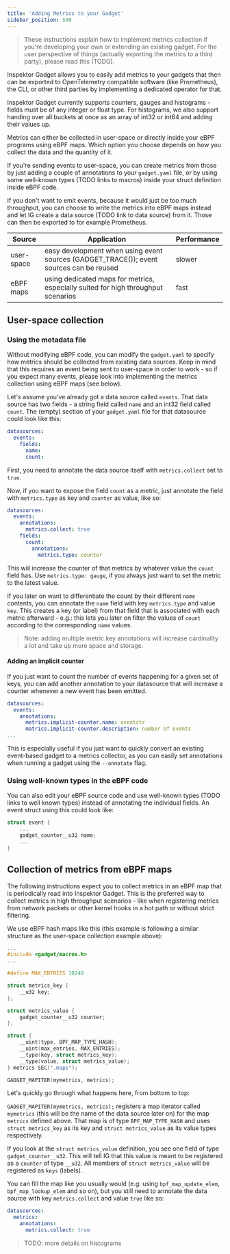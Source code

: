 ```yaml
---
title: 'Adding Metrics to your Gadget'
sidebar_position: 500
---
```


> These instructions explain how to implement metrics collection if you're developing your own or extending an existing
> gadget. For the user perspective of things (actually exporting the metrics to a third party), please read
> this (TODO).

Inspektor Gadget allows you to easily add metrics to your gadgets that then can be exported to OpenTelemetry compatible
software (like Prometheus), the CLI, or other third parties by implementing a dedicated operator for that.

Inspektor Gadget currently supports counters, gauges and histograms - fields must be of any integer or float type. For
histograms, we also support handing over all buckets at once as an array of int32 or int64 and adding their values up.

Metrics can either be collected in user-space or directly inside your eBPF programs using eBPF maps. Which option you
choose depends on how you collect the data and the quantity of it.

If you're sending events to user-space, you can create metrics from those by just adding a couple of annotations to your
`gadget.yaml` file, or by using some well-known types (TODO links to macros) inside your struct definition inside eBPF code.

If you don't want to emit events, because it would just be too much throughput, you can choose to write the metrics into
eBPF maps instead and let IG create a data source (TODO link to data source) from it. Those can then be
exported to for example Prometheus.

| Source     | Application                                                                             | Performance |
|------------|-----------------------------------------------------------------------------------------|-------------|
| user-space | easy development when using event sources (GADGET_TRACE()); event sources can be reused | slower      |
| eBPF maps  | using dedicated maps for metrics, especially suited for high throughput scenarios       | fast        |

## User-space collection

### Using the metadata file

Without modifying eBPF code, you can modify the `gadget.yaml` to specify how metrics should be collected from existing
data sources. Keep in mind that this requires an event being sent to user-space in order to work - so if you expect
many events, please look into implementing the metrics collection using eBPF maps (see below).

Let's assume you've already got a data source called `events`. That data source has two fields - a string field called
`name` and an int32 field called `count`. The (empty) section of your `gadget.yaml` file for that datasource could look
like this:

```yaml
datasources:
  events:
    fields:
      name:
      count:
```

First, you need to annotate the data source itself with `metrics.collect` set to `true`.

Now, if you want to expose the field `count` as a metric, just annotate the field with `metrics.type` as key and `counter`
as value, like so:

```yaml
datasources:
  events:
    annotations:
      metrics.collect: true
    fields:
      count:
        annotations:
          metrics.type: counter
```

This will increase the counter of that metrics by whatever value the `count` field has. Use `metrics.type: gauge`, if
you always just want to set the metric to the latest value.

If you later on want to differentiate the count by their different `name` contents, you can annotate the `name` field
with key `metrics.type` and value `key`. This creates a key (or label) from that field that is associated with each
metric afterward - e.g.: this lets you later on filter the values of `count` according to the corresponding `name`
values.

> Note: adding multiple metric.key annotations will increase cardinality a lot and take up more space and storage.

#### Adding an implicit counter

If you just want to count the number of events happening for a given set of keys, you can add another annotation to your
datasource that will increase a counter whenever a new event has been emitted.

```yaml
datasources:
  events:
    annotations:
      metrics.implicit-counter.name: eventctr
      matrics.implicit-counter.description: number of events
...
```

This is especially useful if you just want to quickly convert an existing event-based gadget to a metrics collector, as
you can easily set annotations when running a gadget using the `--annotate` flag.

### Using well-known types in the eBPF code

You can also edit your eBPF source code and use well-known types (TODO links to well known types) instead of annotating
the individual fields. An event struct using this could look like:

```c
struct event {
	...
	gadget_counter__u32 name;
	...
}
```

## Collection of metrics from eBPF maps

The following instructions expect you to collect metrics in an eBPF map that is periodically read into Inspektor Gadget.
This is the preferred way to collect metrics in high throughput scenarios - like when registering metrics from network
packets or other kernel hooks in a hot path or without strict filtering.

We use eBPF hash maps like this (this example is following a similar structure as the user-space collection example
above):

```c
...
#include <gadget/macros.h>
...

#define MAX_ENTRIES 10240

struct metrics_key {
	__u32 key;
};

struct metrics_value {
	gadget_counter__u32 counter;
};

struct {
	__uint(type, BPF_MAP_TYPE_HASH);
	__uint(max_entries, MAX_ENTRIES);
	__type(key, struct metrics_key);
	__type(value, struct metrics_value);
} metrics SEC(".maps");

GADGET_MAPITER(mymetrics, metrics);
```

Let's quickly go through what happens here, from bottom to top:

`GADGET_MAPITER(mymetrics, metrics);` registers a map iterator called `mymetrics` (this will be the name of the
data source later on) for the map `metrics` defined above. That map is of type `BPF_MAP_TYPE_HASH` and uses
`struct metrics_key` as its key and `struct metrics_value` as its value types respectively.

If you look at the `struct metrics_value` definition, you see one field of type `gadget_counter__u32`. This will tell
IG that this value is meant to be registered as a `counter` of type `__u32`. All members of `struct metrics_value` will
be registered as `keys` (labels).

You can fill the map like you usually would (e.g. using `bpf_map_update_elem`, `bpf_map_lookup_elem` and so on), but
you still need to annotate the data source with key `metrics.collect` and value `true` like so:

```yaml
datasources:
  metrics:
    annotations:
      metrics.collect: true
```

> TODO: more details on histograms
